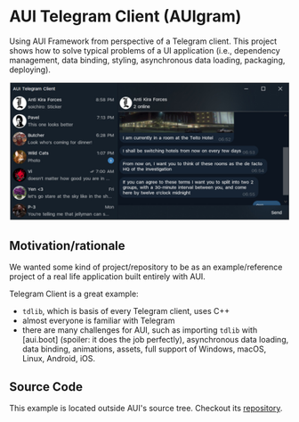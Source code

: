 # AUI Telegram Client (AUIgram)

<!-- aui:example app -->
Using AUI Framework from perspective of a Telegram client. This project shows how to solve typical problems of a UI
application (i.e., dependency management, data binding, styling, asynchronous data loading, packaging, deploying).

![AUI Telegram Client](https://github.com/aui-framework/telegram_client/blob/f985af77711be2b17b6aab11bfafb2a864800a1e/demo/demo.jpg?raw=true)

## Motivation/rationale

We wanted some kind of project/repository to be as an example/reference project of a real life application built
entirely with AUI.

Telegram Client is a great example:

- `tdlib`, which is basis of every Telegram client, uses C++
- almost everyone is familiar with Telegram
- there are many challenges for AUI, such as importing `tdlib` with [aui.boot] (spoiler: it does the job
  perfectly), asynchronous data loading, data binding, animations, assets, full support of Windows, macOS, Linux,
  Android, iOS.

## Source Code

This example is located outside AUI's source tree. Checkout its
[repository](https://github.com/aui-framework/telegram_client).

